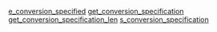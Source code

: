 
[e_conversion_specified](./e_conversion_specifier.md)
[get_conversion_specification](./get_conversion_specification.md)
[get_conversion_specification_len](./get_conversion_specification_len.md)
[s_conversion_specification](./s_conversion_specification.md)